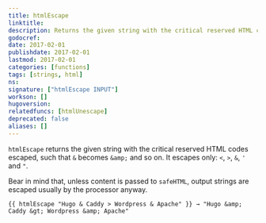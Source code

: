 ```yaml
---
title: htmlEscape
linktitle:
description: Returns the given string with the critical reserved HTML codes escaped.
godocref:
date: 2017-02-01
publishdate: 2017-02-01
lastmod: 2017-02-01
categories: [functions]
tags: [strings, html]
ns:
signature: ["htmlEscape INPUT"]
workson: []
hugoversion:
relatedfuncs: [htmlUnescape]
deprecated: false
aliases: []
---
```


`htmlEscape` returns the given string with the critical reserved HTML codes escaped, such that `&` becomes `&amp;` and so on. It escapes only: `<`, `>`, `&`, `'` and `"`.

Bear in mind that, unless content is passed to `safeHTML`, output strings are escaped usually by the processor anyway.

```
{{ htmlEscape "Hugo & Caddy > Wordpress & Apache" }} → "Hugo &amp; Caddy &gt; Wordpress &amp; Apache"
```
